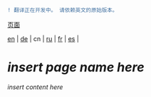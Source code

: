 ```diff
! 翻译正在开发中。 请依赖英文的原始版本。
```

[页面](https://github.com/syncloud/docs/blob/master/cn/index.md#页面)

[en](https://github.com/syncloud/platform/wiki/Things-to-know-before-buying-a-device) | 
[de](https://github.com/syncloud/docs/blob/master/de/content/Things-to-know-before-buying-a-device.md) | 
cn | 
[ru](https://github.com/syncloud/docs/blob/master/ru/content/Things-to-know-before-buying-a-device.md) | 
[fr](https://github.com/syncloud/docs/blob/master/fr/content/Things-to-know-before-buying-a-device.md) | 
[es](https://github.com/syncloud/docs/blob/master/es/content/Things-to-know-before-buying-a-device.md) | 

# *insert page name here*

*insert content here*
